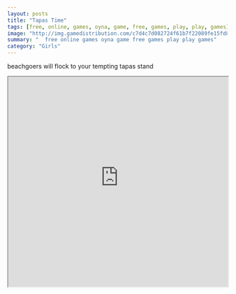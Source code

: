 ```yaml
---
layout: posts
title: "Tapas Time"
tags: [free, online, games, oyna, game, free, games, play, play, games]
image: "http://img.gamedistribution.com/c7d4c7d082724f61b7f22089fe15fd8e.jpg"
summary: "  free online games oyna game free games play play games"
category: "Girls"
---
```


beachgoers will flock to your tempting tapas stand

<iframe width="100%" height="480px;" src="http://flash.gamedistribution.com?game=c7d4c7d082724f61b7f22089fe15fd8e"></iframe>
